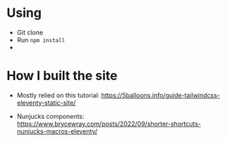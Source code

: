 
# Using

- Git clone
- Run `npm install`
- 

# How I built the site
- Mostly relied on this tutorial: https://5balloons.info/guide-tailwindcss-eleventy-static-site/

- Nunjucks components: https://www.brycewray.com/posts/2022/09/shorter-shortcuts-nunjucks-macros-eleventy/